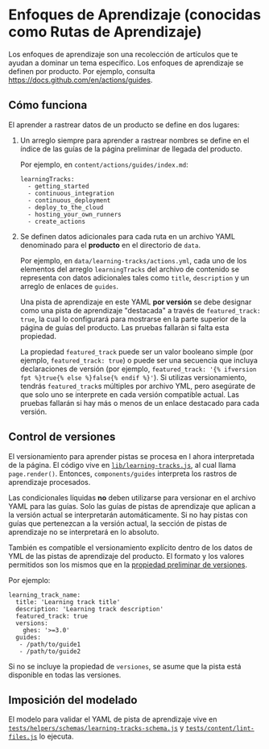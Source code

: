 # Enfoques de Aprendizaje (conocidas como Rutas de Aprendizaje)

Los enfoques de aprendizaje son una recolección de artículos que te ayudan a dominar un tema específico. Los enfoques de aprendizaje se definen por producto. Por ejemplo, consulta https://docs.github.com/en/actions/guides.

## Cómo funciona

El aprender a rastrear datos de un producto se define en dos lugares:

1. Un arreglo siempre para aprender a rastrear nombres se define en el índice de las guías de la página preliminar de llegada del producto.

    Por ejemplo, en `content/actions/guides/index.md`:
    ```
    learningTracks:
      - getting_started
      - continuous_integration
      - continuous_deployment
      - deploy_to_the_cloud
      - hosting_your_own_runners
      - create_actions
    ```

2. Se definen datos adicionales para cada ruta en un archivo YAML denominado para el **producto** en el directorio de `data`.

    Por ejemplo, en `data/learning-tracks/actions.yml`, cada uno de los elementos del arreglo `learningTracks` del archivo de contenido se representa con datos adicionales tales como `title`, `description` y un arreglo de enlaces de `guides`.

    Una pista de aprendizaje en este YAML **por versión** se debe designar como una pista de aprendizaje "destacada" a través de `featured_track: true`, la cual lo configurará para mostrarse en la parte superior de la página de guías del producto. Las pruebas fallaràn si falta esta propiedad.

    La propiedad `featured_track` puede ser un valor booleano simple (por ejemplo, `featured_track: true`) o puede ser una secuencia que incluya declaraciones de versión (por ejemplo, `featured_track: '{% ifversion fpt %}true{% else %}false{% endif %}'`). Si utilizas versionamiento, tendrás `featured_track`s múltiples por archivo YML, pero asegúrate de que solo uno se interprete en cada versión compatible actual. Las pruebas fallarán si hay más o menos de un enlace destacado para cada versión.

## Control de versiones

El versionamiento para aprender pistas se procesa en l ahora interpretada de la página. El código vive en [`lib/learning-tracks.js`](lib/learning-tracks.js), al cual llama `page.render()`. Entonces, `components/guides` interpreta los rastros de aprendizaje procesados.

Las condicionales líquidas **no** deben utilizarse para versionar en el archivo YAML para las guías. Solo las guías de pistas de aprendizaje que aplican a la versión actual se interpretarán automáticamente. Si no hay pistas con guías que pertenezcan a la versión actual, la sección de pistas de aprendizaje no se interpretará en lo absoluto.

También es compatible el versionamiento explícito dentro de los datos de YML de las pistas de aprendizaje del producto. El formato y los valores permitidos son los mismos que en la [propiedad preliminar de versiones](/content#versions).

Por ejemplo:

```
learning_track_name:
  title: 'Learning track title'
  description: 'Learning track description'
  featured_track: true
  versions:
    ghes: '>=3.0'
  guides:
   - /path/to/guide1
   - /path/to/guide2
```

Si no se incluye la propiedad de `versiones`, se asume que la pista está disponible en todas las versiones.

## Imposición del modelado

El modelo para validar el YAML de pista de aprendizaje vive en [`tests/helpers/schemas/learning-tracks-schema.js`](tests/helpers/schemas/learning-tracks-schema.js) y [`tests/content/lint-files.js`](tests/content/lint-files.js) lo ejecuta.
